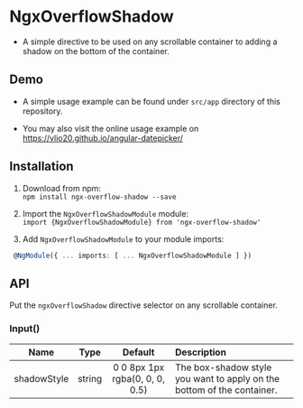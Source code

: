 # NgxOverflowShadow

- A simple directive to be used on any scrollable container to adding a shadow on the bottom of the container.

## Demo

- A simple usage example can be found under `src/app` directory of this repository.

- You may also visit the online usage example on https://vlio20.github.io/angular-datepicker/

## Installation

1. Download from npm:  
`npm install ngx-overflow-shadow --save`

2. Import the `NgxOverflowShadowModule` module:    
`import {NgxOverflowShadowModule} from 'ngx-overflow-shadow'`

3. Add `NgxOverflowShadowModule` to your module imports:  
```ts
 @NgModule({ ... imports: [ ... NgxOverflowShadowModule ] })
 ```

## API

Put the `ngxOverflowShadow` directive selector on any scrollable container.

### Input()

| Name           | Type       | Default                          | Description                                                           |
|----------------|:----------:|:--------------------------------:|:----------------------------------------------------------------------|
| shadowStyle    | string     | 0 0 8px 1px rgba(0, 0, 0, 0.5)   | The box-shadow style you want to apply on the bottom of the container.|

